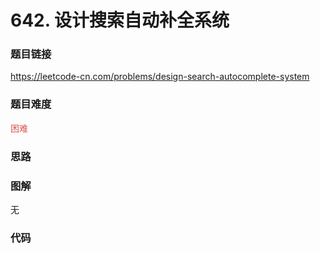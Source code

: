 # 642. 设计搜索自动补全系统

### 题目链接

https://leetcode-cn.com/problems/design-search-autocomplete-system

### 题目难度

<font color=#D9534F>困难</font>

### 思路



### 图解

无

### 代码

```python
```